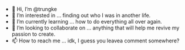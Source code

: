 - 👋 Hi, I’m @trungke
- 👀 I’m interested in ... finding out who I was in another life.
- 🌱 I’m currently learning ... how to do everything all over again.
- 💞️ I’m looking to collaborate on ... anything that will help me revive my passion to create.
- 📫 How to reach me ... idk, I guess you leavea  comment somewhere?

<!---
trungke/trungke is a ✨ special ✨ repository because its `README.md` (this file) appears on your GitHub profile.
You can click the Preview link to take a look at your changes.
--->
